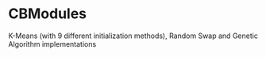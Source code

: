 # CBModules
K-Means (with 9 different initialization methods), Random Swap and Genetic Algorithm implementations
